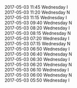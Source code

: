 2017-05-03 11:45 Wednesday  I  
2017-05-03 11:20 Wednesday  N  
2017-05-03 11:15 Wednesday  I  
2017-05-03 09:40 Wednesday  N  
2017-05-03 08:20 Wednesday  I  
2017-05-03 08:15 Wednesday  N  
2017-05-03 07:20 Wednesday  I  
2017-05-03 07:15 Wednesday  N  
2017-05-03 06:50 Wednesday  I  
2017-05-03 06:40 Wednesday  N  
2017-05-03 06:30 Wednesday  I  
2017-05-03 06:20 Wednesday  N  
2017-05-03 06:10 Wednesday  I  
2017-05-03 06:00 Wednesday  N  
2017-05-03 05:50 Wednesday  I  
